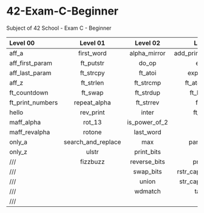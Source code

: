 # 42-Exam-C-Beginner
Subject of 42 School - Exam C - Beginner

Level 00          | Level 01            | Level 02          | Level 03          | Level 04            | Level 05
:-----------  	  | :-----------:       | :-----------:     | -----------:      | -----------:        | -----------:
aff_a             | first_word          | alpha_mirror      | add_prime_sum     | check_mate          | brackets
aff_first_param	  | ft_putstr           | do_op	            | epur_str          | fprime              | brainfuck
aff_last_param	  | ft_strcpy           | ft_atoi	      	| expand_str        | ft_itoa             | ft_itoa_base
aff_z		  | ft_strlen                 | ft_strcmp 		        | ft_atoi_base      | ft_list_foreach     | print_memory
ft_countdown	  | ft_swap		          | ft_strdup 	      | ft_list_size      | ft_list_remove_if   | rpn_calc
ft_print_numbers  | repeat_alpha		| ft_strrev	      | ft_range          | ft_split            |
hello		  | rev_print	          |	inter		    	| ft_rrange         | rev_wstr            |
maff_alpha	  | rot_13	          |	is_power_of_2       			| hidenp            | rostring            |
maff_revalpha	  | rotone          	  |	last_word 	    | lcm               | sort_int_tab        |
only_a	          | search_and_replace	|	max     		| paramsum          | sort_list           |
only_z	          | ulstr             	|	print_bits	            	| pgcd              | flood_fill
///	          |    fizzbuzz                	| reverse_bits        | print_hex         
///	          |                     	| swap_bits      | rstr_capitalizer  
///	          |                     	| union         | str_capitalizer   
///	          |                     	| wdmatch            | tab_mult         
///		  |                     |   
